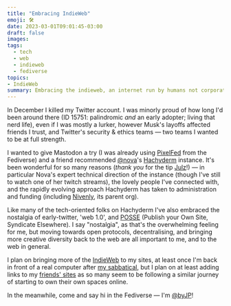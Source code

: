 ```yaml
---
title: "Embracing IndieWeb"
emoji: 🛠️
date: 2023-03-01T09:01:45-03:00
draft: false
images:
tags:
  - tech
  - web
  - indieweb
  - fediverse
topics:
- IndieWeb
summary: Embracing the indieweb, an internet run by humans not corporations.
---
```


In December I killed my Twitter account. I was minorly proud of how long I'd been around there (ID 15751: palindromic _and_ an early adopter; living that nerd life), even if I was mostly a lurker, however Musk's layoffs affected friends I trust, and Twitter's security & ethics teams — two teams I wanted to be at full strength.

I wanted to give Mastodon a try (I was already using [PixelFed](https://pixelfed.org) from the Fediverse) and a friend recommended [@nova](https://hachyderm.io/@nova)'s [Hachyderm](https://hachyderm.io) instance. It's been wonderful for so many reasons (_thank you_ for the tip [Julz](https://hachyderm.io/@julz)!) — in particular Nova's expert technical direction of the instance (though I've still to watch one of her twitch streams), the lovely people I've connected with, and the rapidly evolving approach Hachyderm has taken to administration and funding (including [Nivenly](https://nivenly.org), its parent org).

Like many of the tech-oriented folks on Hachyderm I've also embraced the nostalgia of early-twitter, 'web 1.0', and [POSSE](https://indieweb.org/POSSE) (Publish your Own Site, Syndicate Elsewhere). I say "nostalgia", as that's the overwhelming feeling for me, but moving towards open protocols, decentralising, and bringing more creative diversity back to the web are all important to me, and to the web in general.

I plan on bringing more of the [IndieWeb](https://indieweb.org/) to my sites, at least once I'm back in front of a real computer after [my sabbatical](https://adventure.awaits.us), but I plan on at least adding links to my [friends' sites](/friends) as so many seem to be following a similar journey of starting to own their own spaces online.

In the meanwhile, come and say hi in the Fediverse — I'm [@byJP](https://hachyderm.io/@byjp)!
